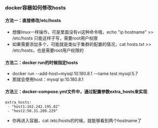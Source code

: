 ### docker容器如何修改hosts

#### 方法一：直接修改/etc/hosts
- 想像linux一样操作，可是里面没有vi这种命令哦，echo "ip hostname" >> /etc/hosts 只能这样子写，需要root用户权限
- 如果需要添加多个，可能就是类似于集群的配置的情况，cat hosts.txt >> /etc/hosts，也是需要root用户权限的

#### 方法二：docker run的时候指定hosts
- docker run --add-host=mysql:10.180.8.1 --name test mysql:5.7
- 那就会使用host：mysql  ip:10.180.8.1

#### 方法三：docker-compose.yml文件中，通过配置参数extra_hosts来实现
```text
extra_hosts:
 - "host1:162.242.195.82"
 - "host2:50.31.209.229"
```
- 你再进入容器，cat /etc/hosts的时候，就能够看到两个hostname了

                       